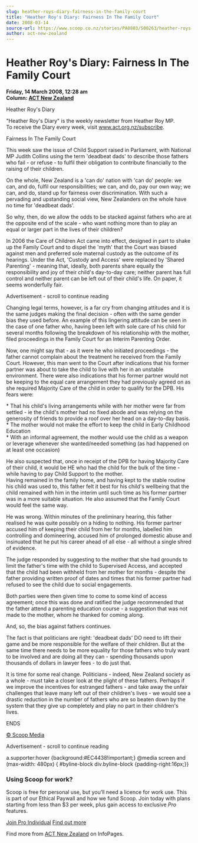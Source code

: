 ```yaml
---
slug: heather-roys-diary-fairness-in-the-family-court
title: "Heather Roy's Diary: Fairness In The Family Court"
date: 2008-03-14
source-url: https://www.scoop.co.nz/stories/PA0803/S00263/heather-roys-diary-fairness-in-the-family-court.htm
author: act-new-zealand
---
```

Heather Roy's Diary: Fairness In The Family Court
=================================================

**Friday, 14 March 2008, 12:28 am**  
**Column: [ACT New Zealand](https://info.scoop.co.nz/ACT_New_Zealand)**

Heather Roy's Diary  

"Heather Roy's Diary" is the weekly newsletter from Heather Roy MP.  
To receive the Diary every week, visit www.act.org.nz/subscribe.

Fairness In The Family Court

This week saw the issue of Child Support raised in Parliament, with National MP Judith Collins using the term 'deadbeat dads' to describe those fathers who fail - or refuse - to fulfil their obligation to contribute financially to the raising of their children.

On the whole, New Zealand is a 'can do' nation with 'can do' people: we can, and do, fulfil our responsibilities; we can, and do, pay our own way; we can, and do, stand up for fairness over discrimination. With such a pervading and upstanding social view, New Zealanders on the whole have no time for 'deadbeat dads'.

So why, then, do we allow the odds to be stacked against fathers who are at the opposite end of the scale - who want nothing more than to play an equal or larger part in the lives of their children?

In 2006 the Care of Children Act came into effect, designed in part to shake up the Family Court and to dispel the 'myth' that the Court was biased against men and preferred sole maternal custody as the outcome of its hearings. Under the Act, 'Custody and Access' were replaced by 'Shared Parenting' - meaning that, ideally, both parents share equally the responsibility and joy of their child's day-to-day care; neither parent has full control and neither parent can be left out of their child's life. On paper, it seems wonderfully fair.

Advertisement - scroll to continue reading





Changing legal terms, however, is a far cry from changing attitudes and it is the same judges making the final decision - often with the same gender bias they used before. An example of this lingering attitude can be seen in the case of one father who, having been left with sole care of his child for several months following the breakdown of his relationship with the mother, filed proceedings in the Family Court for an Interim Parenting Order.

Now, one might say that - as it were he who initiated proceedings - the father cannot complain about the treatment he received from the Family Court. However, this man went to the Court after indications that his former partner was about to take the child to live with her in an unstable environment. There were also indications that his former partner would not be keeping to the equal care arrangement they had previously agreed on as she required Majority Care of the child in order to qualify for the DPB. His fears were:

\* That his child's living arrangements while with her mother were far from settled - ie the child's mother had no fixed abode and was relying on the generosity of friends to provide a roof over her head on a day-to-day basis.  
\* The mother would not make the effort to keep the child in Early Childhood Education  
\* With an informal agreement, the mother would use the child as a weapon or leverage whenever she wanted/needed something (as had happened on at least one occasion)

He also suspected that, once in receipt of the DPB for having Majority Care of their child, it would be HE who had the child for the bulk of the time - while having to pay Child Support to the mother.  
Having remained in the family home, and having kept to the stable routine his child was used to, this father felt it best for his child's wellbeing that the child remained with him in the interim until such time as his former partner was in a more suitable situation. He also assumed that the Family Court would feel the same way.

He was wrong. Within minutes of the preliminary hearing, this father realised he was quite possibly on a hiding to nothing. His former partner accused him of keeping their child from her for months, labelled him controlling and domineering, accused him of prolonged domestic abuse and insinuated that he put his career ahead of all else - all without a single shred of evidence.

The judge responded by suggesting to the mother that she had grounds to limit the father's time with the child to Supervised Access, and accepted that the child had been withheld from her mother for months - despite the father providing written proof of dates and times that his former partner had refused to see the child due to social engagements.

Both parties were then given time to come to some kind of access agreement; once this was done and ratified the judge recommended that the father attend a parenting education course - a suggestion that was not made to the mother, whom he thanked for coming along.

And, so, the bias against fathers continues.

The fact is that politicians are right: 'deadbeat dads' DO need to lift their game and be more responsible for the welfare of their children. But at the same time there needs to be more equality for those fathers who truly want to be involved and are doing all they can - spending thousands upon thousands of dollars in lawyer fees - to do just that.

It is time for some real change. Politicians - indeed, New Zealand society as a whole - must take a closer look at the plight of these fathers. Perhaps if we improve the incentives for estranged fathers - and take away the unfair challenges that leave many left out of their children's lives - we would see a drastic reduction in the number of fathers who are so beaten down by the system that they give up completely and play no part in their children's lives.

ENDS

[© Scoop Media](http://www.scoop.co.nz/about/terms.html)  

Advertisement - scroll to continue reading



a.supporter:hover {background:#EC4438!important;} @media screen and (max-width: 480px) { #byline-block div.byline-block {padding-right:16px;}}

### Using Scoop for work?

Scoop is free for personal use, but you’ll need a licence for work use. This is part of our Ethical Paywall and how we fund Scoop. Join today with plans starting from less than $3 per week, plus gain access to exclusive _Pro_ features.  
  
[Join Pro Individual](https://pro.scoop.co.nz/Individual/?from=ProIn24) [Find out more](https://pro.scoop.co.nz/using-scoop-for-work/?from=ProIn24)

Find more from [ACT New Zealand](https://info.scoop.co.nz/ACT_New_Zealand) on InfoPages.